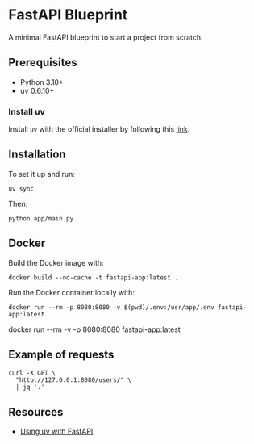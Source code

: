 # FastAPI Blueprint

A minimal FastAPI blueprint to start a project from scratch.

## Prerequisites

* Python 3.10+
* uv 0.6.10+

### Install uv

Install `uv` with the official installer by following
this [link](https://docs.astral.sh/uv/getting-started/installation/).

## Installation

To set it up and run:
```shell
uv sync
```

Then:
```shell
python app/main.py
```

## Docker

Build the Docker image with:
```
docker build --no-cache -t fastapi-app:latest .
```

Run the Docker container locally with:
```
docker run --rm -p 8080:8080 -v $(pwd)/.env:/usr/app/.env fastapi-app:latest
```

docker run --rm -v -p 8080:8080 fastapi-app:latest

## Example of requests

```shell
curl -X GET \
  "http://127.0.0.1:8080/users/" \
  | jq '.'
```

## Resources
- [Using uv with FastAPI](https://docs.astral.sh/uv/guides/integration/fastapi/#using-uv-with-fastapi)
